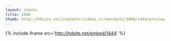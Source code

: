 ```yaml
---
layout: sieutv
title: 1444
thumb: http://hdsite.net/contents/videos_screenshots/1000/1444/preview_360p.mp4.jpg
---
```

{% include iframe src='http://hdsite.net/embed/1444' %}
 
